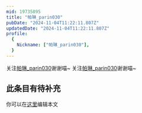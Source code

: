 ```yaml
---
mid: 19735895
title: "帕琳_parin030"
pubDate: "2024-11-04T11:22:11.807Z"
updatedDate: "2024-11-04T11:22:11.807Z"
profile:
  {
    Nickname: ["帕琳_parin030"],
  }
---
```


关注[帕琳_parin030](https://space.bilibili.com/19735895)谢谢喵~ 关注[帕琳_parin030](https://space.bilibili.com/19735895)谢谢喵~

## 此条目有待补充
你可以在[这里](https://github.com/Yuhanawa/VTuber.ICU-Content/edit/master/v/帕琳_parin030/index.md)编辑本文
